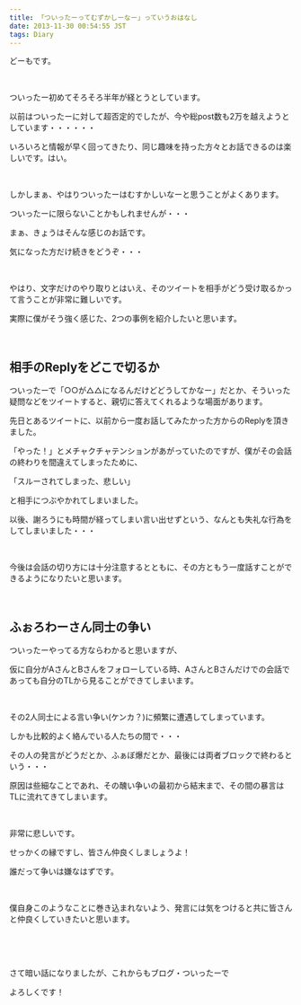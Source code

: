 ```yaml
---
title: 「ついったーってむずかしーなー」っていうおはなし
date: 2013-11-30 00:54:55 JST
tags: Diary
---
```

どーもです。

&nbsp;

ついったー初めてそろそろ半年が経とうとしています。

以前はついったーに対して超否定的でしたが、今や総post数も2万を越えようとしています・・・・・・

いろいろと情報が早く回ってきたり、同じ趣味を持った方々とお話できるのは楽しいです。はい。

&nbsp;

しかしまぁ、やはりついったーはむすかしいなーと思うことがよくあります。

ついったーに限らないことかもしれませんが・・・

まぁ、きょうはそんな感じのお話です。

気になった方だけ続きをどうぞ・・・

<!-- pagebreak -->

&nbsp;

やはり、文字だけのやり取りとはいえ、そのツイートを相手がどう受け取るかって言うことが非常に難しいです。

実際に僕がそう強く感じた、2つの事例を紹介したいと思います。

&nbsp;

## 相手のReplyをどこで切るか

ついったーで「○○が△△になるんだけどどうしてかなー」だとか、そういった疑問などをツイートすると、親切に答えてくれるような場面があります。

先日とあるツイートに、以前から一度お話してみたかった方からのReplyを頂きました。

「やった！」とメチャクチャテンションがあがっていたのですが、僕がその会話の終わりを間違えてしまったために、

<span class="fontsize5">「スルーされてしまった、悲しい」</span>

と相手につぶやかれてしまいました。

以後、謝ろうにも時間が経ってしまい言い出せずという、なんとも失礼な行為をしてしまいました・・・

&nbsp;

今後は会話の切り方には十分注意するとともに、その方ともう一度話すことができるようになりたいと思います。

&nbsp;

## ふぉろわーさん同士の争い

ついったーやってる方ならわかると思いますが、

仮に自分がAさんとBさんをフォローしている時、AさんとBさんだけでの会話であっても自分のTLから見ることができてしまいます。

&nbsp;

その2人同士による言い争い(ケンカ？)に頻繁に遭遇してしまっています。

しかも比較的よく絡んでいる人たちの間で・・・

その人の発言がどうだとか、ふぁぼ爆だとか、最後には両者ブロックで終わるという・・・

原因は些細なことであれ、その醜い争いの最初から結末まで、その間の暴言はTLに流れてきてしまいます。

&nbsp;

非常に悲しいです。

せっかくの縁ですし、皆さん仲良くしましょうよ！

誰だって争いは嫌なはずです。

&nbsp;

僕自身このようなことに巻き込まれないよう、発言には気をつけると共に皆さんと仲良くしていきたいと思います。

&nbsp;

&nbsp;

さて暗い話になりましたが、これからもブログ・ついったーで

<span class="fontsize6">よろしくです！</span>